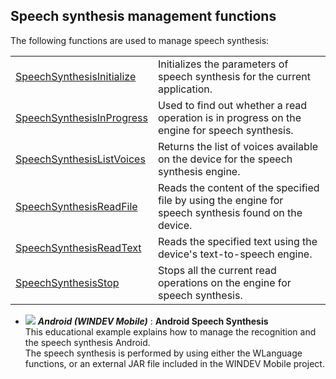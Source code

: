


## Speech synthesis management functions
			



<a name="NOTE1"></a>
<a name="NOTE1_1"></a>


The following functions are used to manage speech synthesis:



|   |   |
| --- | --- |
| [SpeechSynthesisInitialize](../WDLang3/1000020171.md) | Initializes the parameters of speech synthesis for the current application. |
| [SpeechSynthesisInProgress](../WDLang3/1000020173.md) | Used to find out whether a read operation is in progress on the engine for speech synthesis. |
| [SpeechSynthesisListVoices](../WDLang3/1000025921.md) | Returns the list of voices available on the device for the speech synthesis engine. |
| [SpeechSynthesisReadFile](../WDLang3/1000020172.md) | Reads the content of the specified file by using the engine for speech synthesis found on the device. |
| [SpeechSynthesisReadText](../WDLang3/1000019805.md) | Reads the specified text using the device's text-to-speech engine. |
| [SpeechSynthesisStop](../WDLang3/1000020174.md) | Stops all the current read operations on the engine for speech synthesis. |






- ![](https://doc.pcsoft.fr/en-US/images/image.awp?langid=3&name=AndroidSpeechSynthesis.gif) ***Android (WINDEV Mobile)*** : **Android Speech Synthesis** <br>This educational example explains how to manage the recognition and the speech synthesis Android.<br>The speech synthesis is performed by using either the WLanguage functions, or an external JAR file included in the WINDEV Mobile project.


